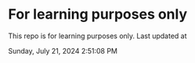 # For learning purposes only
This repo is for learning purposes only.
Last updated at

Sunday, July 21, 2024 2:51:08 PM

